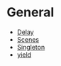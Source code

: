 # General

- [Delay](/General/Delay.md)
- [Scenes](/General/Scenes.md)
- [Singleton](/General/Singleton.md)
- [yield](/General/yield.md)
